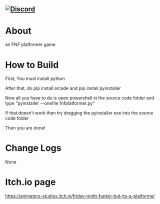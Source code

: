 ## [![Discord][Discord]][disc-link]
[Discord]: https://img.shields.io/discord/832005396084162560?label=Discord
[disc-link]: https://discord.gg/enbHdjav6j
# About
an FNF platformer game

# How to Build
First, You must install python


After that, do pip install arcade and pip install pyinstaller


Now all you have to do is open powershell in the source code folder and type "pyinstaller --onefile fnfplatformer.py"


If that doesn't work then try dragging the pyinstaller exe into the source code folder


Then you are done!

# Change Logs
None

# Itch.io page
https://animators-studios.itch.io/friday-night-funkin-but-its-a-platformer
